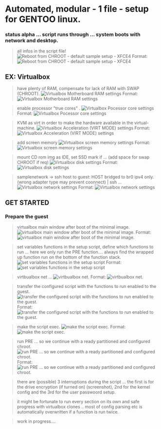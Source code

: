 # Automated, modular - 1 file - setup for GENTOO linux.

### status alpha ... script runs through ... system boots with network and desktop.
> all infos in the script file!
![Reboot from CHROOT - default sample setup - XFCE4](img/scrnshts/REBOOT_DONE_1.png)
Format: ![Reboot from CHROOT - default sample setup - XFCE4](url)

## EX: Virtualbox
> have plenty of RAM, compensate for lack of RAM with SWAP (CHROOT).
![Virtualbox Motherboard RAM settings](img/scrnshts/VIRTB_1.png)
Format: ![Virtualbox Motherboard RAM settings](url)

> enable processor "true cores" .
![Virtualbox Pocessor core settings](img/scrnshts/VIRTB_2.png)
Format: ![Virtualbox Pocessor core settings](url)

> KVM as virt in order to make the hardware available in the virtual-machine.
![Virtualbox Acceleration (VIRT MODE) settings](img/scrnshts/VIRTB_3.png)
Format: ![Virtualbox Acceleration (VIRT MODE) settings](url)

> add screen memory
![Virtualbox screen memory settings](img/scrnshts/VIRTB_4.png)
Format: ![Virtualbox screen memory settings](url)

> mount CD rom img as IDE, set SSD mark if ... (add space for swap CHROOT if req) 
![Virtualbox disk settings](img/scrnshts/VIRTB_5.png)
Format: ![Virtualbox disk settings](url)

> samplenetwork -> ssh host to guest: HOST bridged to br0 ipv4 only. (wrong adapter type may prevent coonnect) | ssh ...
![Virtualbox network settings](img/scrnshts/VIRTB_6.png)
Format: ![Virtualbox network settings](url)


## GET STARTED

### Prepare the guest

> virtualbox main window after boot of the minimal image. 
![virtualbox main window after boot of the minimal image. ](img/scrnshts/intitial.png)
Format: ![virtualbox main window after boot of the minimal image. ](url)

> set variables functions in the setup script, define which functions to run ... here we only run the PRE function.... always find the wrapped up function run on the bottom of the function stack.
![set variables functions in the setup script ](img/scrnshts/sample_funct_onoff_0.png)
Format: ![set variables functions in the setup script ](url)

> virtbualbox net ... 
![virtbualbox net.  ](img/scrnshts/get_network.png)
Format: ![virtbualbox net. ](url)

> transfer the configured script with the functions to run enabled to the guest.
![transfer the configured script with the functions to run enabled to the guest. ](img/scrnshts/initial0.png)
Format: ![transfer the configured script with the functions to run enabled to the guest. ](url)

> make the script exec.
![make the script exec. ](img/scrnshts/exec.png)
Format: ![make the script exec. ](url)

> run PRE ... so we continue  with a ready partitioned and configured chroot.
![run PRE ... so we continue  with a ready partitioned and configured chroot. ](img/scrnshts/setup_chroot_pr_crypt0.png)
Format: ![run PRE ... so we continue  with a ready partitioned and configured chroot. ](url)

> there are (possible) 3 interruptions during the script ... the first is for the drive encryption (if turned on) (screenshot), 2nd for the kernel config and the 3rd for the user passwoord setup.

> it might be fortunate to run every section on its own and safe progress with virtualbox clones .. most of config parsing etc is automatically overwritten if a function is run twice.

> work in progress....